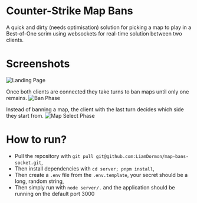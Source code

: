 # Counter-Strike Map Bans

A quick and dirty (needs optimisation) solution for picking a map to play in a Best-of-One scrim using websockets for real-time solution between two clients.

# Screenshots

![Landing Page](https://i.ibb.co/RCqv434/image.png)

Once both clients are connected they take turns to ban maps until only one remains.
![Ban Phase](https://i.ibb.co/gjNfRK5/image.png)

Instead of banning a map, the client with the last turn decides which side they start from.
![Map Select Phase](https://i.ibb.co/gJLjn3f/image.png)

# How to run?

- Pull the repository with `git pull git@github.com:LiamDormon/map-bans-socket.git`,
- Then install dependencies with `cd server; pnpm install`,
- Then create a `.env` file from the `.env.template`, your secret should be a long, random string,
- Then simply run with `node server/.` and the application should be running on the default port 3000